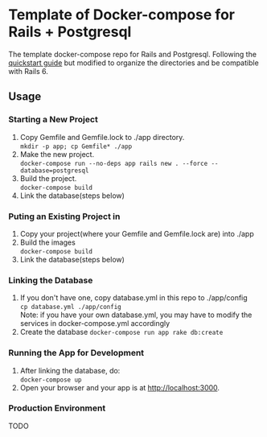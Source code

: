 ﻿# Template of Docker-compose for Rails + Postgresql

The template docker-compose repo for Rails and Postgresql. Following the [quickstart guide](https://docs.docker.com/compose/rails/) but modified to organize the directories and be compatible with Rails 6.

## Usage

### Starting a New Project
1. Copy Gemfile and Gemfile.lock to ./app directory.  
    `mkdir -p app; cp Gemfile* ./app`
2. Make the new project.  
    `docker-compose run --no-deps app rails new . --force --database=postgresql`
3. Build the project.  
    `docker-compose build`
4. Link the database(steps below)
    
### Puting an Existing Project in
1. Copy your project(where your Gemfile and Gemfile.lock are) into ./app
2. Build the images  
    `docker-compose build`
3. Link the database(steps below)

### Linking the Database
1. If you don't have one, copy database.yml in this repo to ./app/config  
    `cp database.yml ./app/config`  
    Note: if you have your own database.yml, you may have to modify the services in docker-compose.yml accordingly
2. Create the database
    `docker-compose run app rake db:create`
    
### Running the App for Development
1. After linking the database, do:  
    `docker-compose up`
2. Open your browser and your app is at [http://localhost:3000](http://localhost:3000).

### Production Environment
TODO
